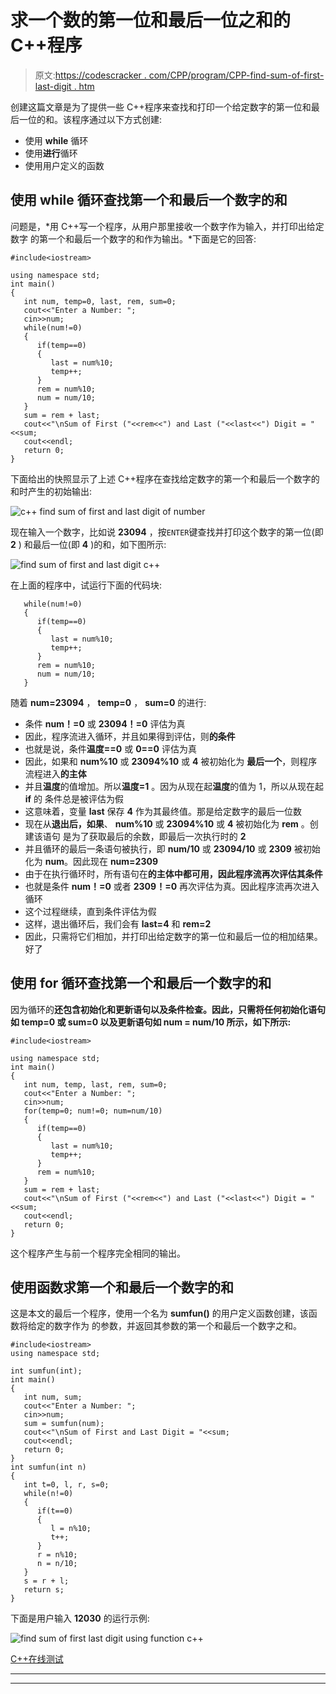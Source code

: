 # 求一个数的第一位和最后一位之和的 C++程序

> 原文:[https://codescracker . com/CPP/program/CPP-find-sum-of-first-last-digit . htm](https://codescracker.com/cpp/program/cpp-find-sum-of-first-last-digit.htm)

创建这篇文章是为了提供一些 C++程序来查找和打印一个给定数字的第一位和最后一位的和。该程序通过以下方式创建:

*   使用 **while** 循环
*   使用**进行**循环
*   使用用户定义的函数

## 使用 while 循环查找第一个和最后一个数字的和

问题是，*用 C++写一个程序，从用户那里接收一个数字作为输入，并打印出给定数字 的第一个和最后一个数字的和作为输出。*下面是它的回答:

```
#include<iostream>

using namespace std;
int main()
{
   int num, temp=0, last, rem, sum=0;
   cout<<"Enter a Number: ";
   cin>>num;
   while(num!=0)
   {
      if(temp==0)
      {
         last = num%10;
         temp++;
      }
      rem = num%10;
      num = num/10;
   }
   sum = rem + last;
   cout<<"\nSum of First ("<<rem<<") and Last ("<<last<<") Digit = "<<sum;
   cout<<endl;
   return 0;
}
```

下面给出的快照显示了上述 C++程序在查找给定数字的第一个和最后一个数字的和时产生的初始输出:

![c++ find sum of first and last digit of number](../Images/be217ba51374e6c28950d21bed8d91d7.png)

现在输入一个数字，比如说 **23094** ，按`ENTER`键查找并打印这个数字的第一位(即 **2** ) 和最后一位(即 **4** )的和，如下图所示:

![find sum of first and last digit c++](../Images/028dcca3e55e969efe1a30270e889f68.png)

在上面的程序中，试运行下面的代码块:

```
   while(num!=0)
   {
      if(temp==0)
      {
         last = num%10;
         temp++;
      }
      rem = num%10;
      num = num/10;
   }
```

随着 **num=23094** ， **temp=0** ， **sum=0** 的进行:

*   条件 **num！=0** 或 **23094！=0** 评估为真
*   因此，程序流进入循环，并且如果得到评估，则**的条件**
*   也就是说，条件**温度==0** 或 **0==0** 评估为真
*   因此，如果和 **num%10** 或 **23094%10** 或 **4** 被初始化为 **最后一个**，则程序流程进入**的主体**
*   并且**温度**的值增加。所以**温度=1** 。因为从现在起**温度**的值为 1，所以从现在起 **if** 的 条件总是被评估为假
*   这意味着，变量 **last** 保存 **4** 作为其最终值。那是给定数字的最后一位数
*   现在从**退出后，如果**、 **num%10** 或 **23094%10** 或 **4** 被初始化为 **rem** 。创建该语句 是为了获取最后的余数，即最后一次执行时的 **2**
*   并且循环的最后一条语句被执行，即 **num/10** 或 **23094/10** 或 **2309** 被初始化为 **num**。因此现在 **num=2309**
*   由于在执行循环时，所有语句在**的主体中都可用，因此程序流再次评估其条件**
*   也就是条件 **num！=0** 或者 **2309！=0** 再次评估为真。因此程序流再次进入 循环
*   这个过程继续，直到条件评估为假
*   这样，退出循环后，我们会有 **last=4** 和 **rem=2**
*   因此，只需将它们相加，并打印出给定数字的第一位和最后一位的相加结果。好了

## 使用 for 循环查找第一个和最后一个数字的和

因为循环的**还包含初始化和更新语句以及条件检查。因此，只需将任何初始化语句 如 **temp=0** 或 **sum=0** 以及更新语句如 **num = num/10** 所示，如下所示:**

```
#include<iostream>

using namespace std;
int main()
{
   int num, temp, last, rem, sum=0;
   cout<<"Enter a Number: ";
   cin>>num;
   for(temp=0; num!=0; num=num/10)
   {
      if(temp==0)
      {
         last = num%10;
         temp++;
      }
      rem = num%10;
   }
   sum = rem + last;
   cout<<"\nSum of First ("<<rem<<") and Last ("<<last<<") Digit = "<<sum;
   cout<<endl;
   return 0;
}
```

这个程序产生与前一个程序完全相同的输出。

## 使用函数求第一个和最后一个数字的和

这是本文的最后一个程序，使用一个名为 **sumfun()** 的用户定义函数创建，该函数将给定的数字作为 的参数，并返回其参数的第一个和最后一个数字之和。

```
#include<iostream>
using namespace std;

int sumfun(int);
int main()
{
   int num, sum;
   cout<<"Enter a Number: ";
   cin>>num;
   sum = sumfun(num);
   cout<<"\nSum of First and Last Digit = "<<sum;
   cout<<endl;
   return 0;
}
int sumfun(int n)
{
   int t=0, l, r, s=0;
   while(n!=0)
   {
      if(t==0)
      {
         l = n%10;
         t++;
      }
      r = n%10;
      n = n/10;
   }
   s = r + l;
   return s;
}
```

下面是用户输入 **12030** 的运行示例:

![find sum of first last digit using function c++](../Images/a1f393031275dba8f7b694f9c67a9027.png)

[C++在线测试](/exam/showtest.php?subid=3)

* * *

* * *